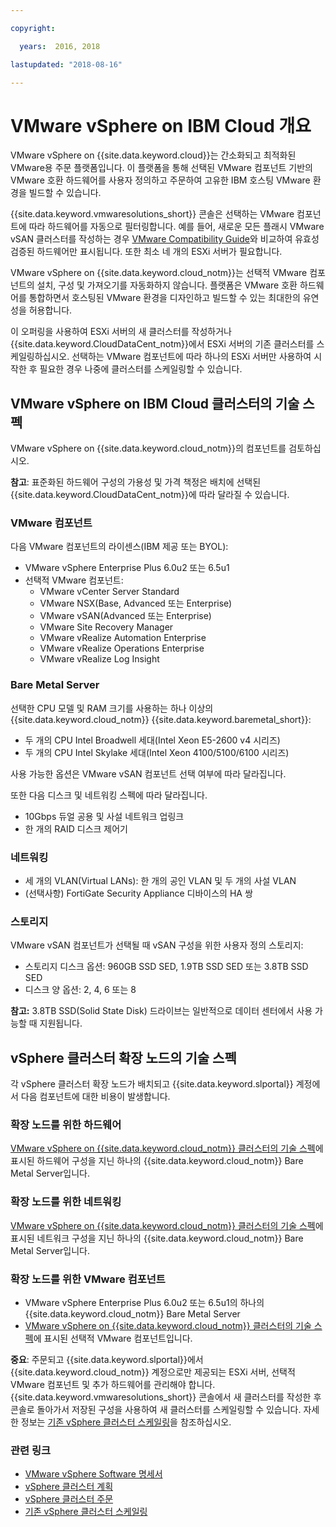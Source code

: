 ```yaml
---

copyright:

  years:  2016, 2018

lastupdated: "2018-08-16"

---
```


# VMware vSphere on IBM Cloud 개요

VMware vSphere on {{site.data.keyword.cloud}}는 간소화되고 최적화된 VMware용 주문 플랫폼입니다. 이 플랫폼을 통해 선택된 VMware 컴포넌트 기반의 VMware 호환 하드웨어를 사용자 정의하고 주문하여 고유한 IBM 호스팅 VMware 환경을 빌드할 수 있습니다.

{{site.data.keyword.vmwaresolutions_short}} 콘솔은 선택하는 VMware 컴포넌트에 따라 하드웨어를 자동으로 필터링합니다. 예를 들어, 새로운 모든 플래시 VMware vSAN 클러스터를 작성하는 경우 [VMware Compatibility Guide](https://www.vmware.com/resources/compatibility/search.php)와 비교하여 유효성 검증된 하드웨어만 표시됩니다. 또한 최소 네 개의 ESXi 서버가 필요합니다.

VMware vSphere on {{site.data.keyword.cloud_notm}}는 선택적 VMware 컴포넌트의 설치, 구성 및 가져오기를 자동화하지 않습니다. 플랫폼은 VMware 호환 하드웨어를 통합하면서 호스팅된 VMware 환경을 디자인하고 빌드할 수 있는 최대한의 유연성을 허용합니다.

이 오퍼링을 사용하여 ESXi 서버의 새 클러스터를 작성하거나 {{site.data.keyword.CloudDataCent_notm}}에서 ESXi 서버의 기존 클러스터를 스케일링하십시오. 선택하는 VMware 컴포넌트에 따라 하나의 ESXi 서버만 사용하여 시작한 후 필요한 경우 나중에 클러스터를 스케일링할 수 있습니다.

## VMware vSphere on IBM Cloud 클러스터의 기술 스펙

VMware vSphere on {{site.data.keyword.cloud_notm}}의 컴포넌트를 검토하십시오.

**참고**: 표준화된 하드웨어 구성의 가용성 및 가격 책정은 배치에 선택된 {{site.data.keyword.CloudDataCent_notm}}에 따라 달라질 수 있습니다.

### VMware 컴포넌트

다음 VMware 컴포넌트의 라이센스(IBM 제공 또는 BYOL):
* VMware vSphere Enterprise Plus 6.0u2 또는 6.5u1
* 선택적 VMware 컴포넌트:
   * VMware vCenter Server Standard
   * VMware NSX(Base, Advanced 또는 Enterprise)
   * VMware vSAN(Advanced 또는 Enterprise)
   * VMware Site Recovery Manager
   * VMware vRealize Automation Enterprise
   * VMware vRealize Operations Enterprise
   * VMware vRealize Log Insight

### Bare Metal Server

선택한 CPU 모델 및 RAM 크기를 사용하는 하나 이상의 {{site.data.keyword.cloud_notm}} {{site.data.keyword.baremetal_short}}:
* 두 개의 CPU Intel Broadwell 세대(Intel Xeon E5-2600 v4 시리즈)
* 두 개의 CPU Intel Skylake 세대(Intel Xeon 4100/5100/6100 시리즈)

사용 가능한 옵션은 VMware vSAN 컴포넌트 선택 여부에 따라 달라집니다.

또한 다음 디스크 및 네트워킹 스펙에 따라 달라집니다.
* 10Gbps 듀얼 공용 및 사설 네트워크 업링크
* 한 개의 RAID 디스크 제어기

### 네트워킹

* 세 개의 VLAN(Virtual LANs): 한 개의 공인 VLAN 및 두 개의 사설 VLAN
* (선택사항) FortiGate Security Appliance 디바이스의 HA 쌍

### 스토리지

VMware vSAN 컴포넌트가 선택될 때 vSAN 구성을 위한 사용자 정의 스토리지:
* 스토리지 디스크 옵션: 960GB SSD SED, 1.9TB SSD SED 또는 3.8TB SSD SED
* 디스크 양 옵션: 2, 4, 6 또는 8

**참고:** 3.8TB SSD(Solid State Disk) 드라이브는 일반적으로 데이터 센터에서 사용 가능할 때 지원됩니다.

## vSphere 클러스터 확장 노드의 기술 스펙

각 vSphere 클러스터 확장 노드가 배치되고 {{site.data.keyword.slportal}} 계정에서 다음 컴포넌트에 대한 비용이 발생합니다.

### 확장 노드를 위한 하드웨어

[VMware vSphere on {{site.data.keyword.cloud_notm}} 클러스터의 기술 스펙](vs_vsphereclusteroverview.html#technical-specifications-for-vmware-vsphere-on-ibm-cloud-clusters)에 표시된 하드웨어 구성을 지닌 하나의 {{site.data.keyword.cloud_notm}} Bare Metal Server입니다.

### 확장 노드를 위한 네트워킹

[VMware vSphere on {{site.data.keyword.cloud_notm}} 클러스터의 기술 스펙](vs_vsphereclusteroverview.html#technical-specifications-for-vmware-vsphere-on-ibm-cloud-clusters)에 표시된 네트워크 구성을 지닌 하나의 {{site.data.keyword.cloud_notm}} Bare Metal Server입니다.

### 확장 노드를 위한 VMware 컴포넌트

* VMware vSphere Enterprise Plus 6.0u2 또는 6.5u1의 하나의 {{site.data.keyword.cloud_notm}} Bare Metal Server  
* [VMware vSphere on {{site.data.keyword.cloud_notm}} 클러스터의 기술 스펙](vs_vsphereclusteroverview.html#technical-specifications-for-vmware-vsphere-on-ibm-cloud-clusters)에 표시된 선택적 VMware 컴포넌트입니다.

**중요**: 주문되고 {{site.data.keyword.slportal}}에서 {{site.data.keyword.cloud_notm}} 계정으로만 제공되는 ESXi 서버, 선택적 VMware 컴포넌트 및 추가 하드웨어를 관리해야 합니다. {{site.data.keyword.vmwaresolutions_short}} 콘솔에서 새 클러스터를 작성한 후 콘솔로 돌아가서 저장된 구성을 사용하여 새 클러스터를 스케일링할 수 있습니다. 자세한 정보는 [기존 vSphere 클러스터 스케일링](vs_scalingexistingclusters.html)을 참조하십시오.

### 관련 링크

* [VMware vSphere Software 명세서](vs_bom.html)
* [vSphere 클러스터 계획](vs_planning.html)
* [vSphere 클러스터 주문](vs_orderinginstances.html)
* [기존 vSphere 클러스터 스케일링](vs_scalingexistingclusters.html)

